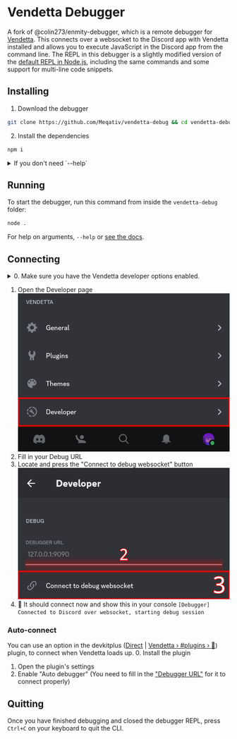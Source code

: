 # Vendetta Debugger

A fork of @colin273/enmity-debugger, which is a remote debugger for [Vendetta](https://github.com/vendetta-mod). This connects over a websocket to the Discord app with Vendetta installed and allows you to execute JavaScript in the Discord app from the command line. The REPL in this debugger is a slightly modified version of the [default REPL in Node.js](https://nodejs.org/api/repl.html), including the same commands and some support for multi-line code snippets.

## Installing

1. Download the debugger
```bash
git clone https://github.com/Meqativ/vendetta-debug && cd vendetta-debug
```

2. Install the dependencies
```bash
npm i
```
<details> <summary> If you don't need `--help` </summary>
```bash
npm i --no-optional
```
</details>

## Running

To start the debugger, run this command from inside the `vendetta-debug` folder:

```bash
node .
```

For help on arguments, `--help` or [see the docs](args.md).

## Connecting

<details>

<summary> 0. Make sure you have the Vendetta developer options enabled. </summary>

---
1. Open the you tab
2. Locate and press the button to open the "General" page
![A screenshot with highlights for steps 1 & 2](readmeAssets/General.png)
3. Locate and enable "Developer Settings"
![A screenshot with highlights for step 3](readmeAssets/Developer_Settings.png)</br>
---

</details>

1. Open the Developer page
![A screenshot with highlights for step 2](readmeAssets/Developer.png)
2. Fill in your Debug URL
3. Locate and press the "Connect to debug websocket" button
![A screenshot with highlights for steps 2 & 3](readmeAssets/URL_and_connect.png)
4. :tada: It should connect now and show this in your console
``[Debugger] Connected to Discord over websocket, starting debug session``

### Auto-connect
You can use an option in the devkitplus ([Direct](https://vd-plugins.github.io/proxy/redstonekasi.github.io/vendetta-plugins/devkitplus/) | [Vendetta › #plugins › 💬](https://discord.com/channels/1015931589865246730/1092870826145091655)) plugin, to connect when Vendetta loads up.
0. Install the plugin
1. Open the plugin's settings
2. Enable "Auto debugger"
(You need to fill in the ["Debugger URL"](https://github.com/Meqativ/vendetta-debug/blob/master/README.md#:~:text=Fill%20in%20your%20Debug%20URL) for it to connect properly)

## Quitting

Once you have finished debugging and closed the debugger REPL, press `Ctrl+C` on your keyboard to quit the CLI.

